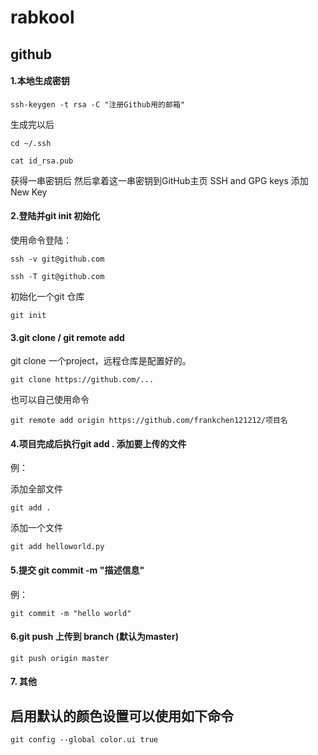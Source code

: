 # rabkool


## github

#### 1.本地生成密钥

```
ssh-keygen -t rsa -C "注册Github用的邮箱"
```

生成完以后

```
cd ~/.ssh 

cat id_rsa.pub
```

获得一串密钥后 然后拿着这一串密钥到GitHub主页 SSH and GPG keys 添加New Key

#### 2.登陆并git init 初始化

使用命令登陆：

```
ssh -v git@github.com 

ssh -T git@github.com
```


初始化一个git 仓库

```
git init
```


#### 3.git clone / git remote add

git clone 一个project，远程仓库是配置好的。

```
git clone https://github.com/...
```

 也可以自己使用命令

```
git remote add origin https://github.com/frankchen121212/项目名
```

#### 4.项目完成后执行git add . 添加要上传的文件

例：

添加全部文件

```
git add .
```

 添加一个文件

```
git add helloworld.py
```

 

#### 5.提交 git commit -m "描述信息"

例：

```
git commit -m "hello world"
```

 

#### 6.git push 上传到 branch (默认为master)

```
git push origin master
```

#### 7. 其他

## 启用默认的颜色设置可以使用如下命令

```shell
git config --global color.ui true
```



